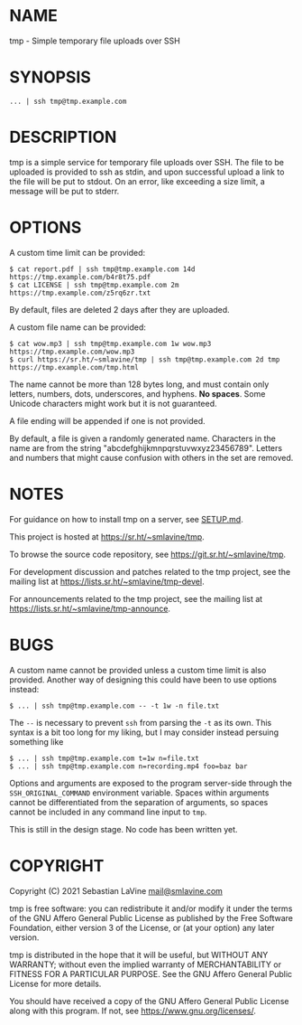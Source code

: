# NAME

tmp - Simple temporary file uploads over SSH

# SYNOPSIS

	... | ssh tmp@tmp.example.com

# DESCRIPTION

tmp is a simple service for temporary file uploads over SSH. The file to
be uploaded is provided to ssh as stdin, and upon successful upload a
link to the file will be put to stdout. On an error, like exceeding a
size limit, a message will be put to stderr.

# OPTIONS

A custom time limit can be provided:

	$ cat report.pdf | ssh tmp@tmp.example.com 14d
	https://tmp.example.com/b4r8t75.pdf
	$ cat LICENSE | ssh tmp@tmp.example.com 2m
	https://tmp.example.com/z5rq6zr.txt

By default, files are deleted 2 days after they are uploaded.

A custom file name can be provided:

	$ cat wow.mp3 | ssh tmp@tmp.example.com 1w wow.mp3
	https://tmp.example.com/wow.mp3
	$ curl https://sr.ht/~smlavine/tmp | ssh tmp@tmp.example.com 2d tmp
	https://tmp.example.com/tmp.html

The name cannot be more than 128 bytes long, and must contain only
letters, numbers, dots, underscores, and hyphens. **No spaces**. Some
Unicode characters might work but it is not guaranteed.

A file ending will be appended if one is not provided.

By default, a file is given a randomly generated name. Characters in the
name are from the string "abcdefghijkmnpqrstuvwxyz23456789". Letters and
numbers that might cause confusion with others in the set are removed.

# NOTES

For guidance on how to install tmp on a server, see
[SETUP.md](https://git.sr.ht/~smlavine/tmp/tree/master/item/SETUP.md).

This project is hosted at <https://sr.ht/~smlavine/tmp>.

To browse the source code repository, see
<https://git.sr.ht/~smlavine/tmp>.

For development discussion and patches related to the tmp project, see
the mailing list at <https://lists.sr.ht/~smlavine/tmp-devel>.

For announcements related to the tmp project, see the mailing list at
<https://lists.sr.ht/~smlavine/tmp-announce>.

# BUGS

A custom name cannot be provided unless a custom time limit is also
provided. Another way of designing this could have been to use options
instead:

	$ ... | ssh tmp@tmp.example.com -- -t 1w -n file.txt

The ```--``` is necessary to prevent ```ssh``` from parsing the ```-t```
as its own. This syntax is a bit too long for my liking, but I may
consider instead persuing something like

	$ ... | ssh tmp@tmp.example.com t=1w n=file.txt
	$ ... | ssh tmp@tmp.example.com n=recording.mp4 foo=baz bar

Options and arguments are exposed to the program server-side through the
```SSH_ORIGINAL_COMMAND``` environment variable. Spaces within arguments
cannot be differentiated from the separation of arguments, so spaces
cannot be included in any command line input to ```tmp```.

This is still in the design stage. No code has been written yet.

# COPYRIGHT

Copyright (C) 2021 Sebastian LaVine <mail@smlavine.com>

tmp is free software: you can redistribute it and/or modify it under
the terms of the GNU Affero General Public License as published by
the Free Software Foundation, either version 3 of the License, or
(at your option) any later version.

tmp is distributed in the hope that it will be useful,
but WITHOUT ANY WARRANTY; without even the implied warranty of
MERCHANTABILITY or FITNESS FOR A PARTICULAR PURPOSE.  See the
GNU Affero General Public License for more details.

You should have received a copy of the GNU Affero General Public License
along with this program.  If not, see <https://www.gnu.org/licenses/>.
